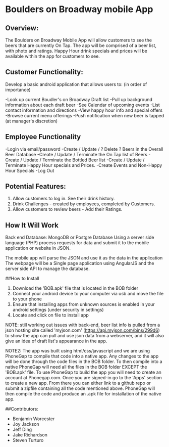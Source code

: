 # Boulders on Broadway mobile App

## Overview:
  The Boulders on Broadway Mobile App will allow customers to see the beers that are
  currently On Tap. The app will be comprised of a beer list, with photo and ratings.
  Happy Hour drink specials and prices will be available within the app for customers
  to see.
  
## Customer Functionality: 
Develop a basic android application that allows users to: (in order of importance)

-Look up current Boudler's on Broadway Draft list
-Pull up background information about each draft beer
-See Calendar of upcoming events
-List contact information and directions
-View happy hour info and special offers
-Browse current menu offerings
-Push notification when new beer is tapped (at manager's discretion)

## Employee Functionality

  -Login via email/password
  -Create / Update / ? Delete ? Beers in the Overall Beer Database
  -Create / Update / Terminate the On Tap list of Beers
  -Create / Update / Terminate the Bottled Beer list
  -Create / Update / Terminate Happy Hour specials and Prices.
  -Create Events and Non-Happy Hour Specials
  -Log Out

##   Potential Features:
  1. Allow customers to log in. See their drink history.
  2. Drink Challenges - created by employees, completed by Customers.
  3. Allow customers to review beers - Add their Ratings.
  
## How It Will Work

  Back end Database: MongoDB or Postgre Database
  Using a server side language (PHP) process requests for data and 
  submit it to the mobile application or website in JSON.
  
  The mobile app will parse the JSON and use it as the data in the application
  The webpage will be a Single page application using AngularJS and the server side API to manage the database.

##How to Install
  1. Download the 'BOB.apk' file that is located in the BOB folder
  2. Connect your android device to your computer via usb and move the file to your phone
  3. Ensure that installing apps from unknown sources is enabled in your android settings (under security in settings)
  4. Locate and click on file to install app
  
  NOTE: still working out issues with back-end, beer list info is pulled from a json hosting site called 'myjson.com' (https://api.myjson.com/bins/299d6) to show the app can pull and use json data from a webserver, and it will also give an idea of draft list's appearance in the app.
  
  NOTE2: The app was built using html/css/javascript and we are using PhoneGap to compile that code into a native app.  Any changes to the app will be done through the code files in the BOB folder.  To then compile into a native PhoneGap will need all the files in the BOB folder EXCEPT the 'BOB.apk' file.  To use PhoneGap to build the app you will need to create an account at Phonegap.com. Once you are signed-in go to the 'Apps' section to create a new app. From there you can either link to a github repo or submit a zipfile containing all the code mentioned above. PhoneGap will then compile the code and produce an .apk file for installation of the native app.
  
  ##Contributors:

  - Benjamin Worcester
  - Joy Jackson
  - Jeff Ding
  - Jake Richardson 
  - Steven Turturo
